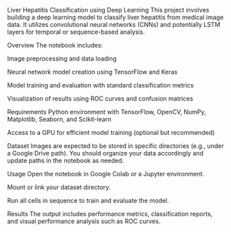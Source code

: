 Liver Hepatitis Classification using Deep Learning
This project involves building a deep learning model to classify liver hepatitis from medical image data. It utilizes convolutional neural networks (CNNs) and potentially LSTM layers for temporal or sequence-based analysis.

Overview
The notebook includes:

Image preprocessing and data loading

Neural network model creation using TensorFlow and Keras

Model training and evaluation with standard classification metrics

Visualization of results using ROC curves and confusion matrices

Requirements
Python environment with TensorFlow, OpenCV, NumPy, Matplotlib, Seaborn, and Scikit-learn

Access to a GPU for efficient model training (optional but recommended)

Dataset
Images are expected to be stored in specific directories (e.g., under a Google Drive path). You should organize your data accordingly and update paths in the notebook as needed.

Usage
Open the notebook in Google Colab or a Jupyter environment.

Mount or link your dataset directory.

Run all cells in sequence to train and evaluate the model.

Results
The output includes performance metrics, classification reports, and visual performance analysis such as ROC curves.
